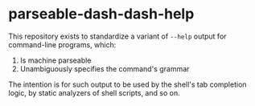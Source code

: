 # parseable-dash-dash-help

This repository exists to standardize a variant of `--help` output for
command-line programs, which:

1. Is machine parseable
2. Unambiguously specifies the command's grammar

The intention is for such output to be used by the shell's tab completion logic,
by static analyzers of shell scripts, and so on.
